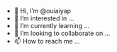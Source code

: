 - 👋 Hi, I’m @ouiaiyap
- 👀 I’m interested in ...
- 🌱 I’m currently learning ...
- 💞️ I’m looking to collaborate on ...
- 📫 How to reach me ...

<!---
ouiaiyap/ouiaiyap is a ✨ special ✨ repository because its `README.md` (this file) appears on your GitHub profile.
You can click the Preview link to take a look at your changes.
--->
